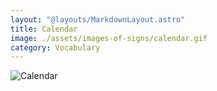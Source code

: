 ```yaml
---
layout: "@layouts/MarkdownLayout.astro"
title: Calendar
image: ./assets/images-of-signs/calendar.gif
category: Vocabulary
---
```


![Calendar](@signs/calendar.gif)
